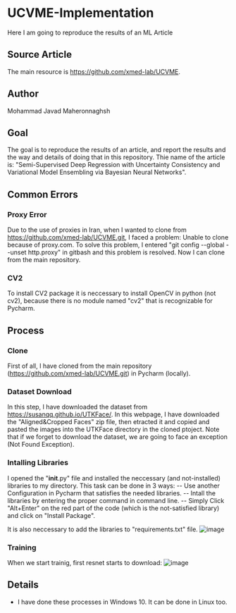 # UCVME-Implementation
Here I am going to reproduce the results of an ML Article

## Source Article
The main resource is https://github.com/xmed-lab/UCVME.

## Author
Mohammad Javad Maheronnaghsh

## Goal
The goal is to reproduce the results of an article, and report the results and the way and details of doing that in this repository.
Thie name of the article is: "Semi-Supervised Deep Regression with Uncertainty Consistency and Variational Model Ensembling via Bayesian Neural Networks".

## Common Errors
### Proxy Error
Due to the use of proxies in Iran, when I wanted to clone from https://github.com/xmed-lab/UCVME.git, I faced a problem:
Unable to clone because of proxy.com.
To solve this problem, I entered "git config --global --unset http.proxy" in gitbash and this problem is resolved.
Now I can clone from the main repository.
### CV2
To install CV2 package it is neccessary to install OpenCV in python (not cv2), because there is no module named "cv2" that is recognizable for Pycharm.


## Process
### Clone
First of all, I have cloned from the main repository (https://github.com/xmed-lab/UCVME.git) in Pycharm (locally).
### Dataset Download
In this step, I have downloaded the dataset from https://susanqq.github.io/UTKFace/.
In this webpage, I have downloaded the "Aligned&Cropped Faces" zip file, then etracted it and copied and pasted the images into the UTKFace directory in the cloned ptoject.
Note that if we forget to download the dataset, we are going to face an exception (Not Found Exception).
### Intalling Libraries
I opened the "__init__.py" file and installed the neccessary (and not-installed) libraries to my directory.
This task can be done in 3 ways:
-- Use another Configuration in Pycharm that satisfies the needed libraries.
-- Intall the libraries by entering the proper command in command line.
-- Simply Click "Alt+Enter" on the red part of the code (which is the not-satisfied library) and click on "Install Package".

It is also neccessary to add the libraries to "requirements.txt" file.
![image](https://user-images.githubusercontent.com/77095635/233777521-fd60f650-dcf0-497a-8c34-d9648ef6aba8.png)

### Training
When we start trainig, first resnet starts to download:
![image](https://user-images.githubusercontent.com/77095635/233778617-d2b76641-b9a9-46e0-88f0-1a56a79ea3ed.png)




## Details
- I have done these processes in Windows 10. It can be done in Linux too.

